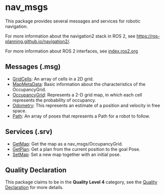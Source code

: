 # nav_msgs

This package provides several messages and services for robotic navigation.

For more information about the navigation2 stack in ROS 2, see https://ros-planning.github.io/navigation2/.

For more information about ROS 2 interfaces, see [index.ros2.org](https://index.ros.org/doc/ros2/Concepts/About-ROS-Interfaces/)

## Messages (.msg)
* [GridCells](GridCells.msg): An array of cells in a 2D grid.
* [MapMetaData](MapMetaData.msg): Basic information about the characteristics of the OccupancyGrid.
* [OccupancyGrid](OccupancyGrid.msg): Represents a 2-D grid map, in which each cell represents the probability of occupancy.
* [Odometry](Odometry.msg): This represents an estimate of a position and velocity in free space.
* [Path](Path.msg): An array of poses that represents a Path for a robot to follow.

## Services (.srv)
* [GetMap](GetMap.srv): Get the map as a nav_msgs/OccupancyGrid.
* [GetPlan](GetPlan.srv): Get a plan from the current position to the goal Pose.
* [SetMap](SetMap.srv): Set a new map together with an initial pose.

## Quality Declaration
This package claims to be in the **Quality Level 4** category, see the [Quality Declaration](QUALITY_DECLARATION.md) for more details.
